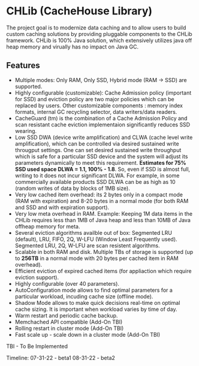 # CHLib (CacheHouse Library)
The project goal is to modernize data caching and to allow users to build custom caching solutions by providing pluggable components to the CHLib framework. CHLib is 100% Java solution, which extensively utilizes java off heap memory and virually has no impact on Java GC.

## Features

- Multiple modes: Only RAM, Only SSD, Hybrid mode (RAM -> SSD) are supported. 
- Highly configurable (customizable):  Cache Admission policy (important for SSD) and eviction policy are two major policies which can be replaced by users. Other customizable components : memory index formats, internal GC recycling selector, data writers/data readers. 
- CacheGuard (tm) is the combination of a Cache Admission Policy and scan resistant cache eviction implementaion significantly reduces SSD wearing.  
- Low SSD DWA (device write amplification) and CLWA (cache level write amplification), which can be controlled via desired sustained write througput settings. One can set desired sustained write throughput which is safe for a particular SSD device and the system will adjust its parameters dynamically to meet this requirement. **Estimates for 75% SSD used space DLWA = 1.1, 100% - 1.8**. So, even if SSD is almost full, writing to it does not incur significant DLWA. For example, in some commercially available products SSD DLWA can be as high as 10 (random writes of data by blocks of 1MB size).
- Very low cached item overhead: its 2 bytes only in a compact mode (RAM with expiration) and 8-20 bytes in a normal mode (for both RAM and SSD and with expiration support).
- Very low meta overhead in RAM. Example: Keeping 1M data items in the CHLib requires less than 1MB of Java heap and less than 10MB of Java offheap memory for meta.
- Several eviction algorithms availble out of box: Segmented LRU (default), LRU, FIFO, 2Q, W-LFU (Window Least Frequently used). Segmented LRU, 2Q, W-LFU are scan resistent algorithms.  
- Scalable in both RAM and disk. Multiple TBs of storage is supported (up to **256TB** in a normal mode with 20 bytes per cached item in RAM overhead).
- Efficient eviction of expired cached items (for appliaction which require eviction support).
- Highly configurable (over 40 parameters). 
- AutoConfiguration mode allows to find optimal parameters for a particular workload, incuding cache size (offline mode). 
- Shadow Mode allows to make quick decisions real-time on optimal cache sizing. It is important when workload varies by time of day.
- Warm restart and periodic cache backup. 
- Memchached API compatible (Add-On TBI)
- Rolling restart in cluster mode (Add-On TBI)
- Fast scale up - scale down in a cluster mode (Add-On TBI)


TBI - To Be Implemented

Timeline:
07-31-22 - beta1
08-31-22 - beta2


